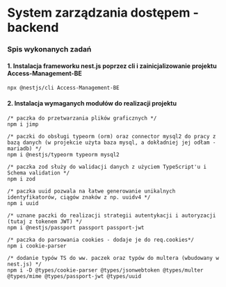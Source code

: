 # System zarządzania dostępem - backend

### Spis wykonanych zadań
#### 1. Instalacja frameworku nest.js poprzez cli i zainicjalizowanie projektu Access-Management-BE
```
npx @nestjs/cli Access-Management-BE
```
#### 2. Instalacja wymaganych modułów do realizacji projektu
```
/* paczka do przetwarzania plików graficznych */
npm i jimp

/* paczki do obsługi typeorm (orm) oraz connector mysql2 do pracy z bazą danych (w projekcie użyta baza mysql, a dokładniej jej odłam - mariadb) */
npm i @nestjs/typeorm typeorm mysql2

/* paczka zod służy do walidacji danych z użyciem TypeScript'u i Schema validation */
npm i zod

/* paczka uuid pozwala na łatwe generowanie unikalnych identyfikatorów, ciągów znaków z np. uuidv4 */
npm i uuid

/* uznane paczki do realizacji strategii autentykacji i autoryzacji (tutaj z tokenem JWT) */
npm i @nestjs/passport passport passport-jwt

/* paczka do parsowania cookies - dodaje je do req.cookies*/
npm i cookie-parser

/* dodanie typów TS do ww. paczek oraz typów do multera (wbudowany w nest.js) */
npm i -D @types/cookie-parser @types/jsonwebtoken @types/multer @types/mime @types/passport-jwt @types/uuid
```